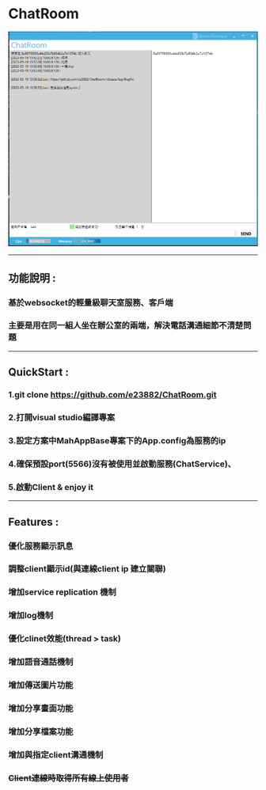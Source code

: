 # ChatRoom
![image](https://github.com/e23882/ChatRoom/blob/master/demo.PNG)

---
## 功能說明 : 
### 基於websocket的輕量級聊天室服務、客戶端
### 主要是用在同一組人坐在辦公室的兩端，解決電話溝通細節不清楚問題

---
## QuickStart : 
### 1.git clone https://github.com/e23882/ChatRoom.git
### 2.打開visual studio編譯專案
### 3.設定方案中MahAppBase專案下的App.config為服務的ip
### 4.確保預設port(5566)沒有被使用並啟動服務(ChatService)、
### 5.啟動Client & enjoy it

---
## Features :
### 優化服務顯示訊息
### 調整client顯示id(與連線client ip 建立關聯)
### 增加service replication 機制
### 增加log機制
### 優化clinet效能(thread > task)
### 增加語音通話機制
### 增加傳送圖片功能
### 增加分享畫面功能
### 增加分享檔案功能
### 增加與指定client溝通機制
### ~~Client連線時取得所有線上使用者~~



